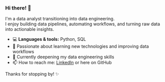 ### Hi there! 👋

I'm a data analyst transitioning into data engineering.  
I enjoy building data pipelines, automating workflows, and turning raw data into actionable insights.

- 💻 **Languages & tools:** Python, SQL
- 🚀 Passionate about learning new technologies and improving data workflows
- 🌱 Currently deepening my data engineering skills
- 📫 How to reach me: [LinkedIn](www.linkedin.com/in/dominika-węgrzyniak-593bb7191) or here on GitHub

Thanks for stopping by! ✨
